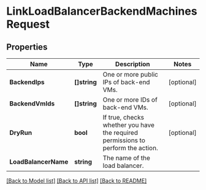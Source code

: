 # LinkLoadBalancerBackendMachinesRequest

## Properties

Name | Type | Description | Notes
------------ | ------------- | ------------- | -------------
**BackendIps** | **[]string** |  One or more public IPs of back-end VMs. | [optional] 
**BackendVmIds** | **[]string** |  One or more IDs of back-end VMs. | [optional] 
**DryRun** | **bool** |  If true, checks whether you have the required permissions to perform the action. | [optional] 
**LoadBalancerName** | **string** |  The name of the load balancer.  | 

[[Back to Model list]](../README.md#documentation-for-models) [[Back to API list]](../README.md#documentation-for-api-endpoints) [[Back to README]](../README.md)


